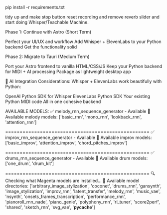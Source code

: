 pip install -r requirements.txt

tidy up and make stop button reset recording and remove reverb slider and start doing Whisper/Teachable Machine.



Phase 1: Continue with Astro (Short Term)

Perfect your UI/UX and workflow
Add Whisper + ElevenLabs to your Python backend
Get the functionality solid

Phase 2: Migrate to Tauri (Medium Term)

Port your Astro frontend to vanilla HTML/CSS/JS
Keep your Python backend for MIDI + AI processing
Package as lightweight desktop app

🧠 AI Integration Considerations:
Whisper + ElevenLabs work beautifully with Python:

OpenAI Python SDK for Whisper
ElevenLabs Python SDK
Your existing Python MIDI code
All in one cohesive backend



AVAILABLE MODELS:
✅ melody_rnn_sequence_generator - Available
🎵 Available melody models: ['basic_rnn', 'mono_rnn', 'lookback_rnn', 'attention_rnn']

==================================================
✅ improv_rnn_sequence_generator - Available
🎸 Available improv models: ['basic_improv', 'attention_improv', 'chord_pitches_improv']

==================================================
✅ drums_rnn_sequence_generator - Available
🥁 Available drum models: ['one_drum', 'drum_kit']

==================================================
🔍 Checking what Magenta models are installed...
📁 Available model directories: ['arbitrary_image_stylization', 'coconet', 'drums_rnn', 'gansynth', 'image_stylization', 'improv_rnn', 'latent_transfer', 'melody_rnn', 'music_vae', 'nsynth', 'onsets_frames_transcription', 'performance_rnn', 'pianoroll_rnn_nade', 'piano_genie', 'polyphony_rnn', 'rl_tuner', 'score2perf', 'shared', 'sketch_rnn', 'svg_vae', '__pycache__']